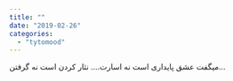 ```yaml
---
title: ""
date: "2019-02-26"
categories: 
  - "tytomood"
---
```


میگفت عشق پایداری است نه اسارت.... نثار کردن است نه گرفتن...
